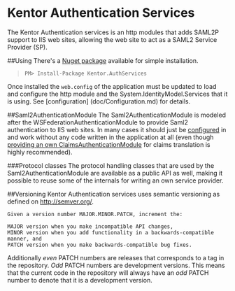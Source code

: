 Kentor Authentication Services
=============

The Kentor Authentication services is an http modules that adds 
SAML2P support to IIS web sites, allowing the web site to act as a
SAML2 Service Provider (SP).

##Using
There's a [Nuget package](https://www.nuget.org/packages/Kentor.AuthServices/) available 
for simple installation.

> `PM> Install-Package Kentor.AuthServices`

Once installed the `web.config` of the application must be updated to load and configure
the http module and the System.IdentityModel.Services that it is using. See [configuration]
(doc/Configuration.md) for details.

##Saml2AuthenticationModule
The Saml2AuthenticationModule is modeled after the WSFederationAuthenticationModule
to provide Saml2 authentication to IIS web sites. In many cases it should just be
[configured](doc/Configuration.md) in and work without any code written in the application 
at all (even though [providing an own ClaimsAuthenticationModule](doc/ClaimsAuthenticationModule.md)
for claims translation is highly recommended).

###Protocol classes
The protocol handling classes that are used by the Saml2AuthenticationModule are available
as a public API as well, making it possible to reuse some of the internals for writing
an own service provider.

##Versioning
Kentor Authentication services uses semantic versioning as defined on http://semver.org/.

    Given a version number MAJOR.MINOR.PATCH, increment the:

    MAJOR version when you make incompatible API changes,
    MINOR version when you add functionality in a backwards-compatible manner, and
    PATCH version when you make backwards-compatible bug fixes.

Additionally *even* PATCH numbers are releases that corresponds to a tag in the 
repository. *Odd* PATCH numbers are development versions. This means that the 
current code in the repository will always have an *odd* PATCH number to denote that 
it is a development version.
